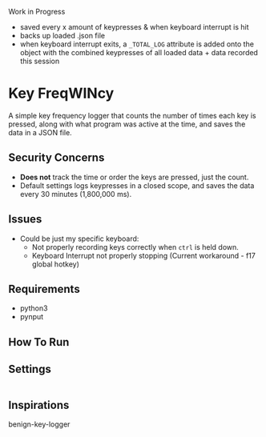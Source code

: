 Work in Progress

- saved every x amount of keypresses & when keyboard interrupt is hit
- backs up loaded .json file
- when keyboard interrupt exits, a `_TOTAL_LOG` attribute is added onto the object with the combined keypresses of all loaded data + data recorded this session

# Key FreqWINcy

A simple key frequency logger that counts the number of times each key is pressed, along with what program was active at the time, and saves the data in a JSON file.

## Security Concerns
- **Does not** track the time or order the keys are pressed, just the count.
- Default settings logs keypresses in a closed scope, and saves the data every 30 minutes (1,800,000 ms).

## Issues
- Could be just my specific keyboard:
  - Not properly recording keys correctly when `ctrl` is held down. 
  - Keyboard Interrupt not properly stopping (Current workaround - f17 global hotkey)

## Requirements
- python3
- pynput

## How To Run

## Settings
```

```

## Inspirations
benign-key-logger
